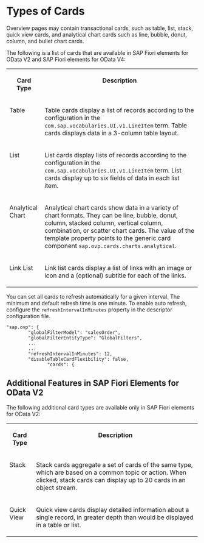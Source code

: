 <!-- loio8ed3f76b5f62419eb0408c0dba4b2e47 -->

# Types of Cards

Overview pages may contain transactional cards, such as table, list, stack, quick view cards, and analytical chart cards such as line, bubble, donut, column, and bullet chart cards.



The following is a list of cards that are available in SAP Fiori elements for OData V2 and SAP Fiori elements for OData V4:


<table>
<tr>
<th valign="top">

Card Type



</th>
<th valign="top">

Description



</th>
</tr>
<tr>
<td valign="top">

Table



</td>
<td valign="top">

Table cards display a list of records according to the configuration in the `com.sap.vocabularies.UI.v1.LineItem` term. Table cards displays data in a 3-column table layout.



</td>
</tr>
<tr>
<td valign="top">

List



</td>
<td valign="top">

List cards display lists of records according to the configuration in the `com.sap.vocabularies.UI.v1.LineItem` term. List cards display up to six fields of data in each list item.



</td>
</tr>
<tr>
<td valign="top">

Analytical Chart



</td>
<td valign="top">

Analytical chart cards show data in a variety of chart formats. They can be line, bubble, donut, column, stacked column, vertical column, combination, or scatter chart cards. The value of the template property points to the generic card component `sap.ovp.cards.charts.analytical`.



</td>
</tr>
<tr>
<td valign="top">

Link List



</td>
<td valign="top">

Link list cards display a list of links with an image or icon and a \(optional\) subtitle for each of the links.



</td>
</tr>
</table>

You can set all cards to refresh automatically for a given interval. The minimum and default refresh time is one minute. To enable auto refresh, configure the `refreshIntervalInMinutes` property in the descriptor configuration file.

```
"sap.ovp": {
        "globalFilterModel": "salesOrder",
        "globalFilterEntityType": "GlobalFilters",
        ...
        ...
        "refreshIntervalInMinutes": 12,
        "disableTableCardFlexibility": false,
               "cards": {
```



<a name="loio8ed3f76b5f62419eb0408c0dba4b2e47__section_a3r_xc3_z4b"/>

## Additional Features in SAP Fiori Elements for OData V2

The following additional card types are available only in SAP Fiori elements for OData V2:


<table>
<tr>
<th valign="top">

Card Type



</th>
<th valign="top">

Description



</th>
</tr>
<tr>
<td valign="top">

Stack



</td>
<td valign="top">

Stack cards aggregate a set of cards of the same type, which are based on a common topic or action. When clicked, stack cards can display up to 20 cards in an object stream.



</td>
</tr>
<tr>
<td valign="top">

Quick View



</td>
<td valign="top">

Quick view cards display detailed information about a single record, in greater depth than would be displayed in a table or list.



</td>
</tr>
</table>

